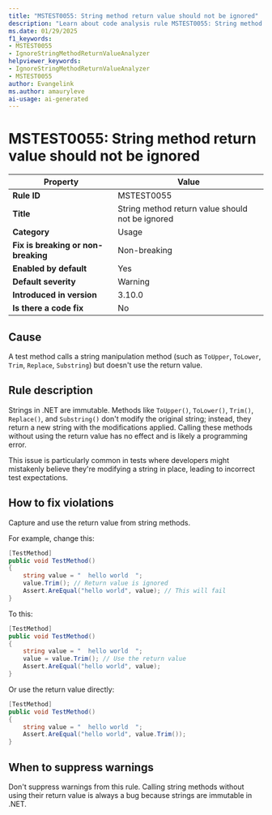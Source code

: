 ```yaml
---
title: "MSTEST0055: String method return value should not be ignored"
description: "Learn about code analysis rule MSTEST0055: String method return value should not be ignored"
ms.date: 01/29/2025
f1_keywords:
- MSTEST0055
- IgnoreStringMethodReturnValueAnalyzer
helpviewer_keywords:
- IgnoreStringMethodReturnValueAnalyzer
- MSTEST0055
author: Evangelink
ms.author: amauryleve
ai-usage: ai-generated
---
```

# MSTEST0055: String method return value should not be ignored

| Property                            | Value                                                                                    |
|-------------------------------------|------------------------------------------------------------------------------------------|
| **Rule ID**                         | MSTEST0055                                                                               |
| **Title**                           | String method return value should not be ignored                                         |
| **Category**                        | Usage                                                                                    |
| **Fix is breaking or non-breaking** | Non-breaking                                                                             |
| **Enabled by default**              | Yes                                                                                      |
| **Default severity**                | Warning                                                                                  |
| **Introduced in version**           | 3.10.0                                                                                   |
| **Is there a code fix**             | No                                                                                       |

## Cause

A test method calls a string manipulation method (such as `ToUpper`, `ToLower`, `Trim`, `Replace`, `Substring`) but doesn't use the return value.

## Rule description

Strings in .NET are immutable. Methods like `ToUpper()`, `ToLower()`, `Trim()`, `Replace()`, and `Substring()` don't modify the original string; instead, they return a new string with the modifications applied. Calling these methods without using the return value has no effect and is likely a programming error.

This issue is particularly common in tests where developers might mistakenly believe they're modifying a string in place, leading to incorrect test expectations.

## How to fix violations

Capture and use the return value from string methods.

For example, change this:

```csharp
[TestMethod]
public void TestMethod()
{
    string value = "  hello world  ";
    value.Trim(); // Return value is ignored
    Assert.AreEqual("hello world", value); // This will fail
}
```

To this:

```csharp
[TestMethod]
public void TestMethod()
{
    string value = "  hello world  ";
    value = value.Trim(); // Use the return value
    Assert.AreEqual("hello world", value);
}
```

Or use the return value directly:

```csharp
[TestMethod]
public void TestMethod()
{
    string value = "  hello world  ";
    Assert.AreEqual("hello world", value.Trim());
}
```

## When to suppress warnings

Don't suppress warnings from this rule. Calling string methods without using their return value is always a bug because strings are immutable in .NET.
